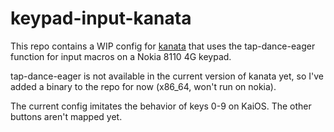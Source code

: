 # keypad-input-kanata
This repo contains a WIP config for [kanata](https://github.com/jtroo/kanata) that uses the tap-dance-eager function for input macros on a Nokia 8110 4G keypad.

tap-dance-eager is not available in the current version of kanata yet, so I've
added a binary to the repo for now (x86_64, won't run on nokia).

The current config imitates the behavior of keys 0-9 on KaiOS. The other buttons
aren't mapped yet.
